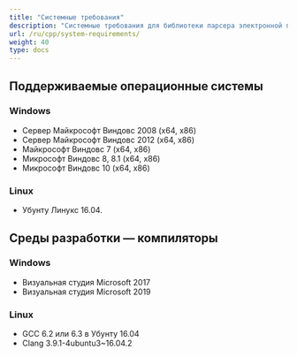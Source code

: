 ```yaml
---
title: "Системные требования"
description: "Системные требования для библиотеки парсера электронной почты C++ в ОС Windows и Linux."
url: /ru/cpp/system-requirements/
weight: 40
type: docs
---
```


## **Поддерживаемые операционные системы**
### **Windows**
- Сервер Майкрософт Виндовс 2008 (x64, x86)
- Сервер Майкрософт Виндовс 2012 (x64, x86)
- Майкрософт Виндовс 7 (x64, x86)
- Микрософт Виндовс 8, 8.1 (x64, x86)
- Микрософт Виндовс 10 (x64, x86)
### **Linux**
- Убунту Линукс 16.04.
## **Среды разработки — компиляторы**
### **Windows**
- Визуальная студия Microsoft 2017
- Визуальная студия Microsoft 2019
### **Linux**
- GCC 6.2 или 6.3 в Убунту 16.04
- Clang 3.9.1-4ubuntu3~16.04.2
